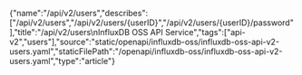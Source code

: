 {"name":"/api/v2/users","describes":["/api/v2/users","/api/v2/users/{userID}","/api/v2/users/{userID}/password"],"title":"/api/v2/users\nInfluxDB OSS API Service","tags":["api-v2","users"],"source":"static/openapi/influxdb-oss/influxdb-oss-api-v2-users.yaml","staticFilePath":"/openapi/influxdb-oss/influxdb-oss-api-v2-users.yaml","type":"article"}
